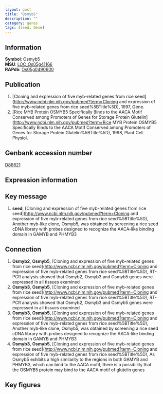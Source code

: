 ```yaml
---
layout: post
title: "Osmyb5"
description: ""
category: genes
tags: [seed, Gene]
---
```


## Information
__Symbol__: Osmyb5  
__MSU__: [LOC_Os05g41166](http://rice.plantbiology.msu.edu/cgi-bin/ORF_infopage.cgi?orf=LOC_Os05g41166)  
__RAPdb__: [Os05g0490600](http://rapdb.dna.affrc.go.jp/viewer/gbrowse_details/irgsp1?name=Os05g0490600)  

## Publication
1. [Cloning and expression of five myb-related genes from rice seed](http://www.ncbi.nlm.nih.gov/pubmed?term=Cloning and expression of five myb-related genes from rice seed%5BTitle%5D), 1997, Gene.
2. [Rice MYB Protein OSMYB5 Specifically Binds to the AACA Motif Conserved among Promoters of Genes for Storage Protein Glutelin](http://www.ncbi.nlm.nih.gov/pubmed?term=Rice MYB Protein OSMYB5 Specifically Binds to the AACA Motif Conserved among Promoters of Genes for Storage Protein Glutelin%5BTitle%5D), 1998, Plant Cell Physiol.

## Genbank accession number
[D88621](http://www.ncbi.nlm.nih.gov/nuccore/D88621)  

## Expression information

## Key message
1. __seed__, [Cloning and expression of five myb-related genes from rice seed](http://www.ncbi.nlm.nih.gov/pubmed?term=Cloning and expression of five myb-related genes from rice seed%5BTitle%5D),  Another myb-like clone, Osmyb5, was obtained by screening a rice seed cDNA library with probes designed to recognize the AACA-like binding domain in GAMYB and PHMYB3

## Connection
1. __Osmyb2__, __Osmyb5__, [Cloning and expression of five myb-related genes from rice seed](http://www.ncbi.nlm.nih.gov/pubmed?term=Cloning and expression of five myb-related genes from rice seed%5BTitle%5D),  RT-PCR analysis showed that Osmyb2, Osmyb3 and Osmyb5 genes were expressed in all tissues examined
2. __Osmyb3__, __Osmyb5__, [Cloning and expression of five myb-related genes from rice seed](http://www.ncbi.nlm.nih.gov/pubmed?term=Cloning and expression of five myb-related genes from rice seed%5BTitle%5D),  RT-PCR analysis showed that Osmyb2, Osmyb3 and Osmyb5 genes were expressed in all tissues examined
3. __Osmyb3__, __Osmyb5__, [Cloning and expression of five myb-related genes from rice seed](http://www.ncbi.nlm.nih.gov/pubmed?term=Cloning and expression of five myb-related genes from rice seed%5BTitle%5D),  Another myb-like clone, Osmyb5, was obtained by screening a rice seed cDNA library with probes designed to recognize the AACA-like binding domain in GAMYB and PHMYB3
4. __Osmyb3__, __Osmyb5__, [Cloning and expression of five myb-related genes from rice seed](http://www.ncbi.nlm.nih.gov/pubmed?term=Cloning and expression of five myb-related genes from rice seed%5BTitle%5D),  As Osmyb5 exhibits a high similarity to the regions in both GAMYB and PHMYB3, which can bind to the AACA motif, there is a possibility that the OSMYB5 protein may bind to the AACA motif of glutelin genes

## Key figures


